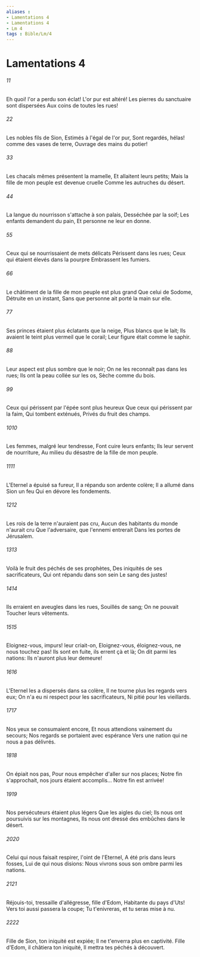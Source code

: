 ```yaml
---
aliases : 
- Lamentations 4
- Lamentations 4
- Lm 4
tags : Bible/Lm/4
---
```


# Lamentations 4

###### 11
Eh quoi! l'or a perdu son éclat! L'or pur est altéré! Les pierres du sanctuaire sont dispersées Aux coins de toutes les rues!
###### 22
Les nobles fils de Sion, Estimés à l'égal de l'or pur, Sont regardés, hélas! comme des vases de terre, Ouvrage des mains du potier!
###### 33
Les chacals mêmes présentent la mamelle, Et allaitent leurs petits; Mais la fille de mon peuple est devenue cruelle Comme les autruches du désert.
###### 44
La langue du nourrisson s'attache à son palais, Desséchée par la soif; Les enfants demandent du pain, Et personne ne leur en donne.
###### 55
Ceux qui se nourrissaient de mets délicats Périssent dans les rues; Ceux qui étaient élevés dans la pourpre Embrassent les fumiers.
###### 66
Le châtiment de la fille de mon peuple est plus grand Que celui de Sodome, Détruite en un instant, Sans que personne ait porté la main sur elle.
###### 77
Ses princes étaient plus éclatants que la neige, Plus blancs que le lait; Ils avaient le teint plus vermeil que le corail; Leur figure était comme le saphir.
###### 88
Leur aspect est plus sombre que le noir; On ne les reconnaît pas dans les rues; Ils ont la peau collée sur les os, Sèche comme du bois.
###### 99
Ceux qui périssent par l'épée sont plus heureux Que ceux qui périssent par la faim, Qui tombent exténués, Privés du fruit des champs.
###### 1010
Les femmes, malgré leur tendresse, Font cuire leurs enfants; Ils leur servent de nourriture, Au milieu du désastre de la fille de mon peuple.
###### 1111
L'Eternel a épuisé sa fureur, Il a répandu son ardente colère; Il a allumé dans Sion un feu Qui en dévore les fondements.
###### 1212
Les rois de la terre n'auraient pas cru, Aucun des habitants du monde n'aurait cru Que l'adversaire, que l'ennemi entrerait Dans les portes de Jérusalem.
###### 1313
Voilà le fruit des péchés de ses prophètes, Des iniquités de ses sacrificateurs, Qui ont répandu dans son sein Le sang des justes!
###### 1414
Ils erraient en aveugles dans les rues, Souillés de sang; On ne pouvait Toucher leurs vêtements.
###### 1515
Eloignez-vous, impurs! leur criait-on, Eloignez-vous, éloignez-vous, ne nous touchez pas! Ils sont en fuite, ils errent çà et là; On dit parmi les nations: Ils n'auront plus leur demeure!
###### 1616
L'Eternel les a dispersés dans sa colère, Il ne tourne plus les regards vers eux; On n'a eu ni respect pour les sacrificateurs, Ni pitié pour les vieillards.
###### 1717
Nos yeux se consumaient encore, Et nous attendions vainement du secours; Nos regards se portaient avec espérance Vers une nation qui ne nous a pas délivrés.
###### 1818
On épiait nos pas, Pour nous empêcher d'aller sur nos places; Notre fin s'approchait, nos jours étaient accomplis... Notre fin est arrivée!
###### 1919
Nos persécuteurs étaient plus légers Que les aigles du ciel; Ils nous ont poursuivis sur les montagnes, Ils nous ont dressé des embûches dans le désert.
###### 2020
Celui qui nous faisait respirer, l'oint de l'Eternel, A été pris dans leurs fosses, Lui de qui nous disions: Nous vivrons sous son ombre parmi les nations.
###### 2121
Réjouis-toi, tressaille d'allégresse, fille d'Edom, Habitante du pays d'Uts! Vers toi aussi passera la coupe; Tu t'enivreras, et tu seras mise à nu.
###### 2222
Fille de Sion, ton iniquité est expiée; Il ne t'enverra plus en captivité. Fille d'Edom, il châtiera ton iniquité, Il mettra tes péchés à découvert.
